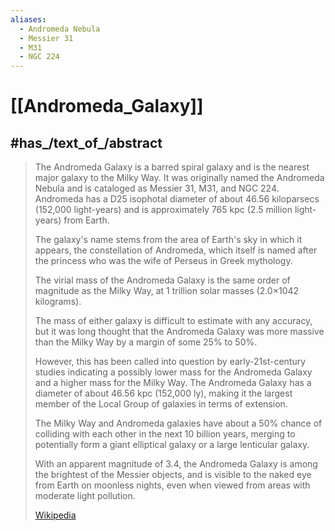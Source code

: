 ```yaml
---
aliases:
  - Andromeda Nebula
  - Messier 31
  - M31
  - NGC 224
---
```


# [[Andromeda_Galaxy]] 


## #has_/text_of_/abstract 

> The Andromeda Galaxy is a barred spiral galaxy and is the nearest major galaxy to the Milky Way. 
> It was originally named the Andromeda Nebula and is cataloged as Messier 31, M31, and NGC 224. 
> Andromeda has a D25 isophotal diameter of about 46.56 kiloparsecs (152,000 light-years) 
> and is approximately 765 kpc (2.5 million light-years) from Earth. 
> 
> The galaxy's name stems from the area of Earth's sky in which it appears, 
> the constellation of Andromeda, 
> which itself is named after the princess who was the wife of Perseus in Greek mythology.
>
> The virial mass of the Andromeda Galaxy is the same order of magnitude as the Milky Way, 
> at 1 trillion solar masses (2.0×1042 kilograms). 
> 
> The mass of either galaxy is difficult to estimate with any accuracy, 
> but it was long thought that the Andromeda Galaxy was more massive than the Milky Way 
> by a margin of some 25% to 50%. 
> 
> However, this has been called into question by early-21st-century studies 
> indicating a possibly lower mass for the Andromeda Galaxy and a higher mass for the Milky Way. 
> The Andromeda Galaxy has a diameter of about 46.56 kpc (152,000 ly), 
> making it the largest member of the Local Group of galaxies in terms of extension.
>
> The Milky Way and Andromeda galaxies have about a 50% chance of 
> colliding with each other in the next 10 billion years, 
> merging to potentially form a giant elliptical galaxy or a large lenticular galaxy.
>
> With an apparent magnitude of 3.4, 
> the Andromeda Galaxy is among the brightest of the Messier objects, 
> and is visible to the naked eye from Earth on moonless nights, 
> even when viewed from areas with moderate light pollution.
>
> [Wikipedia](https://en.wikipedia.org/wiki/Andromeda%20Galaxy) 




